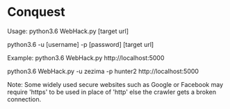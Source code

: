 # Conquest
Usage: 
python3.6 WebHack.py [target url]

python3.6 -u [username] -p [password] [target url]

Example:
python3.6 WebHack.py http://localhost:5000

python3.6 WebHack.py -u zezima -p hunter2 http://localhost:5000

Note: Some widely used secure websites such as Google or Facebook may require 'https'
to be used in place of 'http' else the crawler gets a broken connection.

